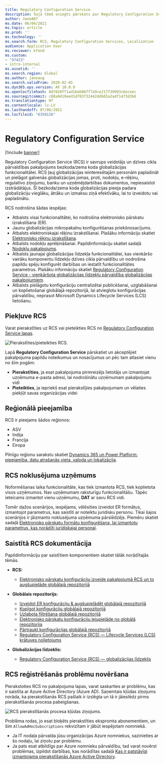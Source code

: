 ```yaml
---
title: Regulatory Configuration Service
description: Šajā tēmā sniegts pārskats par Regulatory Configuration Service (RCS) iespējām un skaidrots, kā piekļūt šim pakalpojumam.
author: JaneA07
ms.date: 06/04/2021
ms.topic: article
ms.prod: ''
ms.technology: ''
ms.search.form: RCS, Regulatory Configuration Services, Localization
audience: Application User
ms.reviewer: kfend
ms.custom:
- "97423"
- intro-internal
ms.assetid: ''
ms.search.region: Global
ms.author: janeaug
ms.search.validFrom: 2020-02-01
ms.dyn365.ops.version: AX 10.0.9
ms.openlocfilehash: 8d7020ff1ad1beb06ff7a9ce217f39993c6eceec
ms.sourcegitcommit: c08a9d19eed1df03f32442ddb65a2adf1473d3b6
ms.translationtype: HT
ms.contentlocale: lv-LV
ms.lasthandoff: 07/06/2021
ms.locfileid: "6358126"
---
```

# <a name="regulatory-configuration-service"></a>Regulatory Configuration Service

[!include [banner](../includes/banner.md)]

Regulatory Configuration Service (RCS) ir savrups veidotājs un dzīves cikla pārvaldības pakalpojums bezkoda/zema koda globalizācijas funkcionalitātei. RCS ļauj globalizācijas ieinteresētajām personām paplašināt un pielāgot galvenās globalizācijas jomas, proti, nodokļu, e-rēķinu, regulatīvo ziņojumu, banku un uzņēmējdarbības dokumentus, nepiesaistot izstrādātājus. Šī bezkoda/zema koda globalizācijas pieeja padara globalizāciju vieglāku, ātrāku un izmaksu ziņā efektīvāku, lai to izveidotu vai paplašinātu.

RCS nodrošina šādas iespējas:

- Atbalsts visai funkcionalitātei, ko nodrošina elektronisko pārskatu izrakstīšana (ER).
- Jaunu globalizācijas mikropakalnu konfigurēšanas priekšnosacījums.
- Atbalsts elektroniskajai rēķinu izrakstīšanai. Plašāku informāciju skatiet [Elektronisko rēķinu izrakstīšana](/dynamics365-release-plan/2021wave1/finance-operations/dynamics365-finance/electronic-invoicing-add-on-dynamics-365-ga).
- Atbalsts nodokļu aprēķināšanai. Papildinformāciju skatiet sadaļā [Nodokļu pakalpojums](/dynamics365-release-plan/2021wave1/finance-operations/dynamics365-finance/tax-service-preview).
- Atbalsts jaunajai globalizācijas līdzekļa funkcionalitātei, kas vienkāršo vairāku komponentu līdzekļu dzīves cikla pārvaldību un nodrošina papildu spēju konfigurēt darbības un iestatīt funkcionalitātes parametrus. Plašāku informāciju skatiet [Regulatory Configuration Service - vienkāršota globalizācijas līdzekļu pārvaldība globalizācijas pakalpojumiem](/dynamics365-release-plan/2021wave1/finance-operations/dynamics365-finance/regulatory-configuration-service-simplified-globalization-feature-management-globalization-services).
- Atbalsts pielāgotu konfigurāciju centralizētai publicēšanai, uzglabāšanai un koplietošanai globālajā repozitorijā, lai atvieglotu konfigurācijas pārvaldību, neprasot Microsoft Dynamics Lifecycle Services (LCS) lietošanu.

## <a name="access-rcs"></a>Piekļuve RCS

Varat pierakstīties uz RCS vai pieteikties RCS no [Regulatory Configuration Service lapas](https://marketing.configure.global.dynamics.com/).

![Pierakstīties/pieteikties RCS.](media/202103_RCS%20Marketing%20page_updated_1.jpg)

Lapā **Regulatory Configuration Service** pārskatiet un akceptējiet pakalpojuma papildu noteikumus un nosacījumus un pēc tam atlasiet vienu no šīm pogām:

- **Pierakstīties**, ja esat pakalpojuma pirmreizējs lietotājs un izmantojat uzņēmuma e-pasta adresi, lai nodrošinātu uzņēmumam pakalpojumu vidi
- **Pieteikties**, ja iepriekš esat pierakstījies pakalpojumam un vēlaties piekļūt savas organizācijas videi

## <a name="regional-availability"></a>Reģionālā pieejamība

RCS ir pieejams šādos reģionos:

- ASV
- Indija
- Francija
- Eiropa

Pilnīgu reģionu sarakstu skatiet [Dynamics 365 un Power Platform: pieejamība, datu atrašanās vieta, valoda un lokalizācija](https://aka.ms/dynamics_365_international_availability_deck).

## <a name="rcs-default-company"></a>RCS noklusējuma uzņēmums

Noformēšanas laika funkcionalitāte, kas tiek izmantota RCS, tiek koplietota visos uzņēmumos. Nav uzņēmumam raksturīgu funkcionalitāšu. Tāpēc ieteicams izmantot vienu uzņēmumu, **DAT** ar savu RCS vidi.

Tomēr dažos scenārijos, iespējams, vēlēsities izveidot ER formātus, izmantojot parametrus, kas saistīti ar noteiktu juridisku personu. Tikai šajos scenārijos ir jāizmanto noklusējuma uzņēmuma pārslēdzējs. Piemēru skatiet sadaļā [Elektronisko pārskatu formātu konfigurēšana, lai izmantotu parametrus, kas norādīti juridiskajai personai](../../fin-ops-core/dev-itpro/analytics/er-app-specific-parameters-configure-format.md).

## <a name="related-rcs-documentation"></a>Saistītā RCS dokumentācija

Papildinformāciju par saistītiem komponentiem skatiet tālāk norādītajās tēmās.

- **RCS:**

    - [Elektronisko pārskatu konfigurāciju izveide pakalpojumā RCS un to augšupielāde globālajā repozitorijā](rcs-global-repo-upload.md)

- **Globālais repozitorijs:**

    - [Izveidot ER konfigurāciju & augšupielādēt globālajā repozitorijā](rcs-global-repo-upload.md)
    - [Kopīgot konfigurāciju globālajā repozitorijā](rcs-global-repo-share-configuration.md)
    - [Uzlabota filtrēšana globālajā repozitorijā](enhanced-filtering-global-repo.md)
    - [Elektronisko pārskatu konfigurāciju lejupielāde no globālā repozitorija](../../fin-ops-core/dev-itpro/analytics/er-download-configurations-global-repo.md)
    - [Pārtraukt konfigurācijas globālajā repozitorijā](discontinuing-configurations-rcs-global-repo.md)
    - [Regulatory Configuration Service (RCS) — Lifecycle Services (LCS) krātuves nolietojums](rcs-lcs-repo-dep-faq.md)

- **Globalizācijas līdzeklis:**

    - [Regulatory Configuration Service (RCS) — globalizācijas līdzeklis](/dynamics365-release-plan/2021wave1/finance-operations/dynamics365-finance/regulatory-configuration-service-simplified-globalization-feature-management-globalization-services)


## <a name="troubleshooting-rcs-sign-up"></a>RCS reģistrēšanās problēmu novēršana

Pierakstoties RCS no pakalpojuma lapas, varat saskarties ar problēmu, kas ir saistīta ar Azure Active Directory (Azure AD). Saņemtais kļūdas ziņojums norāda, ka pierakstīšanās RCS pašlaik ir izslēgta un tā ir jāieslēdz pirms pierakstīšanās procesa pabeigšanas.

![RCS pierakstīšanās procesa kļūdas ziņojums.](media/01_RCSSignUpError.jpg)

Problēma rodas, jo esat bloķēts pierakstīties ekspromta abonementiem, un šim `AllowAdHocSubscriptions` rekvizītam ir jābūt iespējotam nomniekā. 

- Ja IT nodaļa pārvalda jūsu organizācijas Azure nomniekus, sazinieties ar šo nodaļu, lai ziņotu par problēmu.
- Ja pats esat atbildīgs par Azure nomnieku pārvaldību, tad varat novērst problēmas, izpildot darbības, kas norādītas sadaļā [Kas ir patstāvīgi izmantojama pierakstīšanās Azure Active Directory](/azure/active-directory/enterprise-users/directory-self-service-signup#how-do-i-control-self-service-settings).
